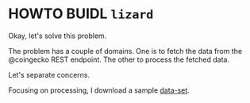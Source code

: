 # HOWTO BUIDL `lizard`

Okay, let's solve this problem.

The problem has a couple of domains. One is to fetch the data from the 
@coingecko REST endpoint. The other to process the fetched data.

Let's separate concerns.

Focusing on processing, I download a sample [data-set](data/eth.json).


